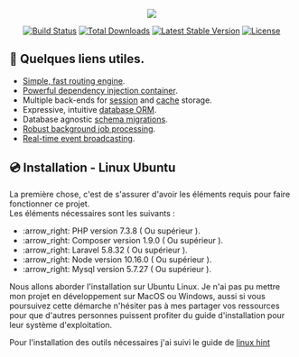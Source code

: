 <p align="center"><img src="https://laravel.com/assets/img/components/logo-laravel.svg"></p>

<p align="center">
<a href="https://travis-ci.org/laravel/framework"><img src="https://travis-ci.org/laravel/framework.svg" alt="Build Status"></a>
<a href="https://packagist.org/packages/laravel/framework"><img src="https://poser.pugx.org/laravel/framework/d/total.svg" alt="Total Downloads"></a>
<a href="https://packagist.org/packages/laravel/framework"><img src="https://poser.pugx.org/laravel/framework/v/stable.svg" alt="Latest Stable Version"></a>
<a href="https://packagist.org/packages/laravel/framework"><img src="https://poser.pugx.org/laravel/framework/license.svg" alt="License"></a>
</p>

##  :page_facing_up: Quelques liens utiles.

- [Simple, fast routing engine](https://laravel.com/docs/routing).
- [Powerful dependency injection container](https://laravel.com/docs/container).
- Multiple back-ends for [session](https://laravel.com/docs/session) and [cache](https://laravel.com/docs/cache) storage.
- Expressive, intuitive [database ORM](https://laravel.com/docs/eloquent).
- Database agnostic [schema migrations](https://laravel.com/docs/migrations).
- [Robust background job processing](https://laravel.com/docs/queues).
- [Real-time event broadcasting](https://laravel.com/docs/broadcasting).

##  :cd: Installation - Linux Ubuntu

<p> La première chose, c'est de s'assurer d'avoir les éléments requis pour faire fonctionner ce projet. <br> Les éléments nécessaires sont les suivants : </p>

<ul> 
<li>  :arrow_right: PHP version 7.3.8 ( Ou supérieur ).</li>
<li>  :arrow_right: Composer version 1.9.0 ( Ou supérieur ). </li>
<li>  :arrow_right: Laravel 5.8.32 ( Ou supérieur ). </li>
<li>  :arrow_right: Node version 10.16.0 ( Ou supérieur ). </li>
<li>  :arrow_right: Mysql version 5.7.27 ( Ou supérieur ). </li>

</ul>

<p> Nous allons aborder l'installation sur Ubuntu Linux. Je n'ai pas pu mettre mon projet en développement sur MacOS ou Windows, aussi si vous poursuivez cette démarche n'hésiter pas à mes partager vos ressources pour que d'autres personnes puissent profiter du guide d'installation pour leur système d'exploitation.</p>

<p> Pour l'installation des outils nécessaires j'ai suivi le guide de <a href="https://linuxhint.com/install-laravel-on-ubuntu/" target="_blank"> linux hint<i></a></p>

